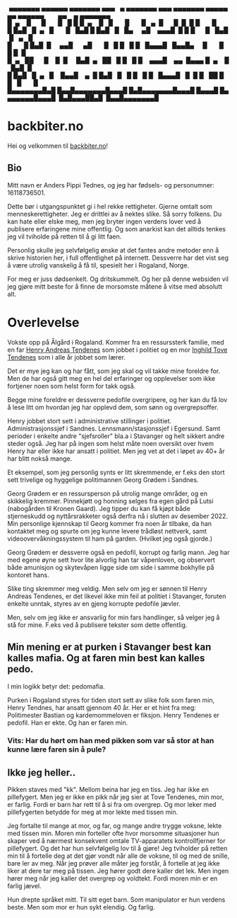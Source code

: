  ▄▄▄▄▄▄▄ ▄▄▄▄▄▄ ▄▄▄▄▄▄▄ ▄▄▄   ▄ ▄▄▄▄▄▄▄ ▄▄▄ ▄▄▄▄▄▄▄ ▄▄▄▄▄▄▄ ▄▄▄▄▄▄        ▄▄    ▄ ▄▄▄▄▄▄▄   
█  ▄    █      █       █   █ █ █  ▄    █   █       █       █   ▄  █      █  █  █ █       █  
█ █▄█   █  ▄   █       █   █▄█ █ █▄█   █   █▄     ▄█    ▄▄▄█  █ █ █      █   █▄█ █   ▄   █  
█       █ █▄█  █     ▄▄█      ▄█       █   █ █   █ █   █▄▄▄█   █▄▄█▄     █       █  █ █  █  
█  ▄   ██      █    █  █     █▄█  ▄   ██   █ █   █ █    ▄▄▄█    ▄▄  █▄▄▄ █  ▄    █  █▄█  █  
█ █▄█   █  ▄   █    █▄▄█    ▄  █ █▄█   █   █ █   █ █   █▄▄▄█   █  █ █   ██ █ █   █       █  
█▄▄▄▄▄▄▄█▄█ █▄▄█▄▄▄▄▄▄▄█▄▄▄█ █▄█▄▄▄▄▄▄▄█▄▄▄█ █▄▄▄█ █▄▄▄▄▄▄▄█▄▄▄█  █▄█▄▄▄██▄█  █▄▄█▄▄▄▄▄▄▄█

backbiter.no
============

Hei og velkommen til [backbiter.no](https://backbiter.no)!

Bio
---

Mitt navn er Anders Pippi Tednes, og jeg har fødsels- og personumner: 16118736501.

Dette bør i utgangspunktet gi i hel rekke rettigheter. Gjerne omtalt som menneskerettigheter. Jeg er drittlei av å nektes slike. Så sorry folkens. Du kan hate eller elske meg, men jeg bryter ingen verdens lover ved å publisere erfaringene mine offentlig. Og som anarkist kan det alltids tenkes jeg vil tviholde på retten til å gi litt faen.

Personlig skulle jeg selvfølgelig ønske at det fantes andre metoder enn å skrive historien her, i full offentlighet på internett. Dessverre har det vist seg å være utrolig vanskelig å få til, spesielt her i Rogaland, Norge.

For meg er juss dødsenkelt. Og dritskummelt. Og her på denne websiden vil jeg gjøre mitt beste for å finne de morsomste måtene å vitse med absolutt alt.

Overlevelse
===========

Vokste opp på Ålgård i Rogaland. Kommer fra en ressurssterk familie, med en far [Henry Andreas Tendenes](https://www.aftenbladet.no/lokalt/i/GGgvW4/henry-fikk-eget-fjell) som jobbet i politiet og en mor [Inghild Tove Tendenes](https://www.gjesdal.kommune.no/tjenester/politikk-og-administrasjon/politikk/styrer-rad-og-utvalg/eldreradet) som i alle år jobbet som lærer.

Det er mye jeg kan og har fått, som jeg skal og vil takke mine foreldre for. Men de har også gitt meg en hel del erfaringer og opplevelser som ikke fortjener noen som helst form for takk også.

Begge mine foreldre er dessverre pedofile overgripere, og her kan du få lov å lese litt om hvordan jeg har opplevd dem, som sønn og overgrepsoffer.

Henry jobbet stort sett i administrative stillinger i politiet. Administrasjonssjef i Sandnes. Lennsmann/stasjonssjef i Egersund. Samt perioder i enkelte andre "sjefsroller" bla.a i Stavanger og helt sikkert andre steder også. Jeg har på ingen som helst måte noen oversikt over hvem Henry har eller ikke har ansatt i politiet. Men jeg vet at det i løpet av 40+ år har blitt nokså mange.

Et eksempel, som jeg personlig synts er litt skremmende, er f.eks den stort sett trivelige og hyggelige politimannen Georg Grødem i Sandnes.

Georg Grødem er en ressursperson på utrolig mange områder, og en skikkelig kremmer. Pinnekjøtt og honning selges fra egen gård på Lutsi (nabogården til Kronen Gaard). Jeg tipper du kan få kjøpt både stjerneskudd og nyttårsrakketer også derfra nå i slutten av desember 2022. Min personlige kjennskap til Georg kommer fra noen år tilbake, da han kontaktet meg og spurte om jeg kunne levere trådløst nettverk, samt videoovervåkningssystem til ham på garden. (Hvilket jeg også gjorde.)

Georg Grødem er dessverre også en pedofil, korrupt og farlig mann. Jeg har med egene øyne sett hvor lite alvorlig han tar våpenloven, og observert både amunisjon og skytevåpen ligge side om side i samme bokhylle på kontoret hans.

Slike ting skremmer meg veldig. Men selv om jeg er sønnen til Henry Andreas Tendenes, er det likevel ikke min feil at politiet i Stavanger, foruten enkelte unntak, styres av en gjeng korrupte pedofile jævler.

Men, selv om jeg ikke er ansvarlig for min fars handlinger, så velger jeg å stå for mine. F.eks ved å publisere tekster som dette offentlig.

Min mening er at purken i Stavanger best kan kalles mafia. Og at faren min best kan kalles pedo.
------------------------------------------------------------------------------------------------

I min logikk betyr det: pedomafia.

Purken i Rogaland styres for tiden stort sett av slike folk som faren min, Henry Tendnes, har ansatt gjennom 40 år. Her er et hint fra meg: Politimester Bastian og kardemommeloven er fiksjon. Henry Tendenes er pedofil. Han er ekte. Og han er faren min.

### Vits: Har du hørt om han med pikken som var så stor at han kunne lære faren sin å pule?

Ikke jeg heller..
-----------------

Pikken staves med "kk". 
Mellom beina har jeg en tiss. Jeg har ikke en pillefygert. 
Men jeg er ikke en pikk når jeg sier at Tove Tendenes, min mor, er farlig. 
Fordi er barn har rett til å si fra om overgrep. Og mor leker med pillefygerten betydde for meg at mor lekte med tissen min. 

Jeg fortalte til mange at mor, og far, og mange andre trygge voksne, lekte med tissen min. 
Moren min forteller ofte hvor morsomme situasjoner hun skaper ved å nærmest konsekvent omtale TV-apparatets kontrollfjerner for pillefygert. 
Og det har hun selvfølgelig lov til å gjøre! 
Jeg tviholder på retten min til å fortelle deg at det gjør vondt når alle de voksne, til og med de snille, bare ler av meg. 
Når jeg prøver alle måter jeg forstår, å fortelle at jeg ikke liker at dere tar meg på tissen. Jeg hører godt dere kaller det lek. 
Men ingen hører meg når jeg kaller det overgrep og voldtekt. Fordi moren min er en farlig jævel. 

Hun drepte språket mitt. Til sitt eget barn. 
Som manipulator er hun verdens beste. Men som mor er hun sykt elendig. Og farlig.
